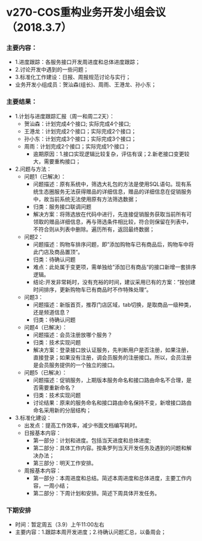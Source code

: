 # v270-COS重构业务开发小组会议（2018.3.7）

### 主要内容：

* 1.进度跟踪：各服务接口开发周进度和总体进度跟踪；
* 2.讨论开发中遇到的一些问题；
* 3.标准化工作建设：日报、周报规范讨论与实行；
* 业务开发小组成员：贺汕森(组长)、周雨、王港龙、孙小东；

### 主要结果：

* 1.计划与进度跟踪汇报（周一和周二2天）：
	* 贺汕森：计划完成4个接口; 实际完成4个接口;
	* 王港龙：计划完成2个接口；实际完成2个接口；
	* 孙小东：计划完成3个接口；实际完成3个接口；
	* 周雨：计划完成2个接口；实际完成1个接口；
		* 逾期原因：1.接口实现逻辑比较复杂，评估有误；2.新老接口变更较大，需要重构接口；
* 2.问题与方法：
	* 问题1（已解决）：
		* 问题描述：原有系统中，筛选大礼包的方法是使用SQL语句。现有系统生态圈服务无法获得赠品的详细信息，赠品的详细信息在促销服务中，故当前系统无法使用原有方法筛选数据；
		* 归类：服务接口联调问题
		* 解决方案：将筛选放在代码中进行，先连接促销服务获取当前所有可领取的赠品详细信息，再与筛选条件相比较，符合则保留在列表中，不符合则从列表中删除。遍历所有，返回最终数据；
	* 问题2：
		* 问题描述：购物车排序问题，即”添加购物车已有商品后，购物车中将此门店及商品置顶“。
		* 归类：待确认问题
		* 难点：此处属于变更项，需单独给”添加已有商品“的接口新增一套排序逻辑。
		* 结论:开发非常耗时，没有充裕的时间，建议采用已有的方案：”按创建时间排序，更新购物车已有商品时不作特殊处理“。
	* 问题3：
		* 问题描述：新版首页，推荐门店区域，tab切换，是取商品一级种类，还是频道信息？
		* 归类：待确认问题
	* 问题4（已解决）：
		* 问题描述：会员注册放哪个服务？
		* 归类：技术实现问题
		* 解决方案：登录接口放认证服务，先判断用户是否注册，如果注册，直接登录；如果没有注册，调会员服务的注册接口。所以，会员注册是会员服务提供的一个独立的接口。
	* 问题5（已解决）：
		* 问题描述：促销服务，上期版本服务命名和接口路由命名不合理，是否需要重新命名？
		* 归类：技术实现问题
		* 讨论结果：原来的服务命名和接口路由命名保持不变，新增接口路由命名采用新的分层结构；
* 3.标准化建设：
	* 出发点：提高工作效率，减少书面文档编写耗时。
	* 日报基本内容：
		* 第一部分：计划和进度。包括当天进度和总体进度;
		* 第二部分：具体工作内容。按条罗列当天开发任务及遇到的问题和解决办法；
		* 第三部分：明天工作安排。
	* 周报基本内容：
		* 第一部分：本周进度和总结。简述本周进度和总体进度，主要工作内容，一周小结；
		* 第二部分：下周计划和安排。简述下周具体开发任务。

### 下期安排

* 时间：暂定周五（3.9）上午11:00左右
* 主要内容：1.跟踪本周开发进度；2.待确认问题汇总，以备周会；